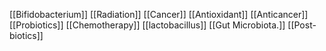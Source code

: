 [[Bifidobacterium]]
[[Radiation]]
[[Cancer]]
[[Antioxidant]]
[[Anticancer]]
[[Probiotics]]
[[Chemotherapy]]
[[lactobacillus]]
[[Gut Microbiota.]]
[[Post-biotics]]
